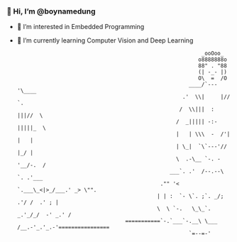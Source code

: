 ### 👋 Hi, I’m @boynamedung
- 👀 I’m interested in Embedded Programming
- 🌱 I’m currently learning Computer Vision and Deep Learning

                                                                _ooOoo_
                                                               o8888888o
                                                               88" . "88
                                                               (| -_- |)
                                                               O\  =  /O
                                                            ____/`---'\____
                                                          .'  \\|     |//  `.
                                                         /  \\|||  :  |||//  \
                                                        /  _||||| -:- |||||_  \
                                                        |   | \\\  -  /'| |   |
                                                        | \_|  `\`---'//  |_/ |
                                                        \  .-\__ `-. -'__/-.  /
                                                      ___`. .'  /--.--\  `. .'___
                                                   ."" '<  `.___\_<|>_/___.' _> \"".
                                                  | | :  `- \`. ;`. _/; .'/ /  .' ; |
                                                  \  \ `-.   \_\_`. _.'_/_/  -' _.' /
                                        ===========`-.`___`-.__\ \___  /__.-'_.'_.-'================
                                                            `=--=-'                                    
<!---
boynamedung/boynamedung is a ✨ special ✨ repository because its `README.md` (this file) appears on your GitHub profile.
You can click the Preview link to take a look at your changes.
--->
